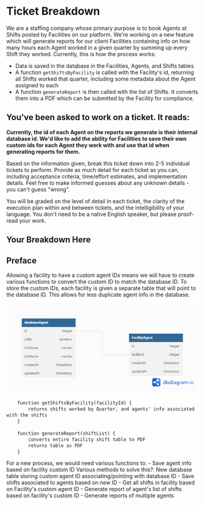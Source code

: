 # Ticket Breakdown
We are a staffing company whose primary purpose is to book Agents at Shifts posted by Facilities on our platform. We're working on a new feature which will generate reports for our client Facilities containing info on how many hours each Agent worked in a given quarter by summing up every Shift they worked. Currently, this is how the process works:

- Data is saved in the database in the Facilities, Agents, and Shifts tables
- A function `getShiftsByFacility` is called with the Facility's id, returning all Shifts worked that quarter, including some metadata about the Agent assigned to each
- A function `generateReport` is then called with the list of Shifts. It converts them into a PDF which can be submitted by the Facility for compliance.

## You've been asked to work on a ticket. It reads:

**Currently, the id of each Agent on the reports we generate is their internal database id. We'd like to add the ability for Facilities to save their own custom ids for each Agent they work with and use that id when generating reports for them.**


Based on the information given, break this ticket down into 2-5 individual tickets to perform. Provide as much detail for each ticket as you can, including acceptance criteria, time/effort estimates, and implementation details. Feel free to make informed guesses about any unknown details - you can't guess "wrong".


You will be graded on the level of detail in each ticket, the clarity of the execution plan within and between tickets, and the intelligibility of your language. You don't need to be a native English speaker, but please proof-read your work.

## Your Breakdown Here

## Preface

Allowing a facility to have a custom agent IDs means we will have to create various functions to convert the custom ID to match the database ID. To store the custom IDs, each facility is given a separate table that will point to the database ID. This allows for less duplicate agent info in the database.


![database structure to link custom ID to database ID](./agentIDs.png)

```
    function getShiftsByFacility(facilityId) {
        returns shifts worked by Quarter, and agents' info associated with the shifts
    }

    function generateReport(shiftList) {
        converts entire facility shift table to PDF
        returns table as PDF
    }
```

For a new process, we would need various functions to:
    - Save agent info based on facility custom ID
        Various methods to solve this?:
            New database table storing custom agent ID associating/pointing with database ID
    - Save shifts associated to agents based on new ID
    - Get all shifts in facility based on Facility's custom agent ID
    - Generate report of agent's list of shifts based on facility's custom ID
    - Generate reports of multiple agents
